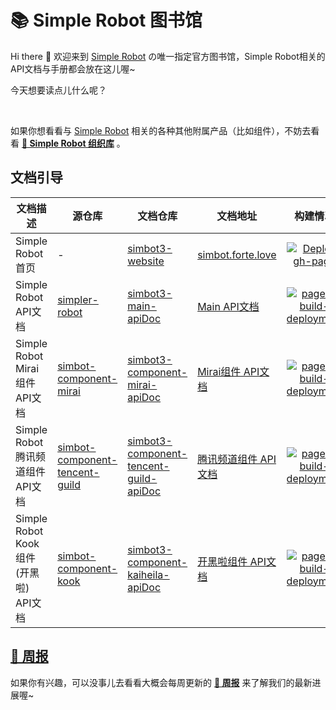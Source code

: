 # 📚 Simple Robot 图书馆

Hi there 👋 欢迎来到 [Simple Robot](https://github.com/simple-robot/simpler-robot) の唯一指定官方图书馆，Simple Robot相关的API文档与手册都会放在这儿喔~

今天想要读点儿什么呢？

<br>

如果你想看看与 [Simple Robot](https://github.com/simple-robot/simpler-robot) 相关的各种其他附属产品（比如组件），不妨去看看 [**🏢 Simple Robot 组织库**](https://github.com/simple-robot) 。


## 文档引导

| 文档描述 | 源仓库 | 文档仓库 | 文档地址 | 构建情况 |
|---------|-------|---------|--------|:-------:|
| Simple Robot 首页 | - |  [simbot3-website](https://github.com/simple-robot-library/simbot3-website) | [simbot.forte.love](https://simbot.forte.love) | [![Deploy gh-page](https://github.com/simple-robot-library/simbot3-website/actions/workflows/gh-page.yml/badge.svg?branch=main)](https://github.com/simple-robot-library/simbot3-website/actions/workflows/gh-page.yml) | [![pages-build-deployment](https://github.com/simple-robot-library/simbot3-website/actions/workflows/pages/pages-build-deployment/badge.svg?branch=gh-pages)](https://github.com/simple-robot-library/simbot3-website/actions/workflows/pages/pages-build-deployment) |
| Simple Robot API文档 | [simpler-robot](https://github.com/ForteScarlet/simpler-robot) |  [simbot3-main-apiDoc](https://github.com/simple-robot-library/simbot3-main-apiDoc) | [Main API文档](https://simple-robot-library.github.io/simbot3-main-apiDoc/) | [![pages-build-deployment](https://github.com/simple-robot-library/simbot3-main-apiDoc/actions/workflows/pages/pages-build-deployment/badge.svg?branch=gh-pages)](https://github.com/simple-robot-library/simbot3-main-apiDoc/actions/workflows/pages/pages-build-deployment) |
| Simple Robot Mirai组件 API文档 | [simbot-component-mirai](https://github.com/simple-robot/simbot-component-mirai) |  [simbot3-component-mirai-apiDoc](https://github.com/simple-robot-library/simbot3-component-mirai-apiDoc) | [Mirai组件 API文档](https://simple-robot-library.github.io/simbot3-component-mirai-apiDoc) | [![pages-build-deployment](https://github.com/simple-robot-library/simbot3-component-mirai-apiDoc/actions/workflows/pages/pages-build-deployment/badge.svg?branch=gh-pages)](https://github.com/simple-robot-library/simbot3-component-mirai-apiDoc/actions/workflows/pages/pages-build-deployment) |
| Simple Robot 腾讯频道组件 API文档 | [simbot-component-tencent-guild](https://github.com/simple-robot/simbot-component-tencent-guild) |  [simbot3-component-tencent-guild-apiDoc](https://github.com/simple-robot-library/simbot3-component-tencent-guild-apiDoc) | [腾讯频道组件 API文档](https://simple-robot-library.github.io/simbot3-component-tencent-guild-apiDoc/) | [![pages-build-deployment](https://github.com/simple-robot-library/simbot3-component-tencent-guild-apiDoc/actions/workflows/pages/pages-build-deployment/badge.svg?branch=gh-pages)](https://github.com/simple-robot-library/simbot3-component-tencent-guild-apiDoc/actions/workflows/pages/pages-build-deployment) |
| Simple Robot Kook组件 (开黑啦) API文档 | [simbot-component-kook](https://github.com/simple-robot/simbot-component-kook) |  [simbot3-component-kaiheila-apiDoc](https://github.com/simple-robot-library/simbot3-component-kaiheila-apiDoc) | [开黑啦组件 API文档](https://simple-robot-library.github.io/simbot3-component-kaiheila-apiDoc/) | [![pages-build-deployment](https://github.com/simple-robot-library/simbot3-component-kaiheila-apiDoc/actions/workflows/pages/pages-build-deployment/badge.svg?branch=gh-pages)](https://github.com/simple-robot-library/simbot3-component-kaiheila-apiDoc/actions/workflows/pages/pages-build-deployment) |


## [📆 周报](https://simbot.forte.love/blog/tags/%E5%91%A8%E6%8A%A5)
如果你有兴趣，可以没事儿去看看大概会每周更新的 [**📆 周报**](https://simbot.forte.love/blog/tags/%E5%91%A8%E6%8A%A5) 来了解我们的最新进展喔~

